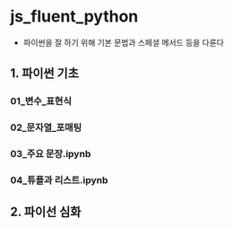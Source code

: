 # js_fluent_python


- 파이썬을 잘 하기 위해 기본 문법과 스페셜 메서드 등을 다룬다  


## 1.  파이썬 기초 

### 01_변수_표현식
### 02_문자열_포매팅
### 03_주요 문장.ipynb
### 04_튜플과 리스트.ipynb


     
     
## 2.  파이선 심화 


